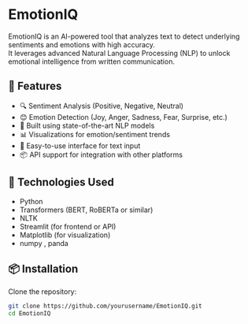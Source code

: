 # EmotionIQ

EmotionIQ is an AI-powered tool that analyzes text to detect underlying sentiments and emotions with high accuracy.  
It leverages advanced Natural Language Processing (NLP) to unlock emotional intelligence from written communication.

## 🌟 Features

- 🔍 Sentiment Analysis (Positive, Negative, Neutral)
- 😊 Emotion Detection (Joy, Anger, Sadness, Fear, Surprise, etc.)
- 🧠 Built using state-of-the-art NLP models
- 📊 Visualizations for emotion/sentiment trends
- 🧾 Easy-to-use interface for text input
- 📦 API support for integration with other platforms

## 🚀 Technologies Used

- Python
- Transformers (BERT, RoBERTa or similar)
- NLTK
- Streamlit (for frontend or API)
- Matplotlib (for visualization)
- numpy , panda

## 📦 Installation

Clone the repository:

```bash
git clone https://github.com/yourusername/EmotionIQ.git
cd EmotionIQ
```
